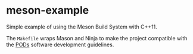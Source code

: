 # meson-example

Simple example of using the Meson Build System with C++11.

The `Makefile` wraps Mason and Ninja to make the project compatible with
the [PODs](http://sourceforge.net/p/pods/home/Home/) software
development guidelines.
